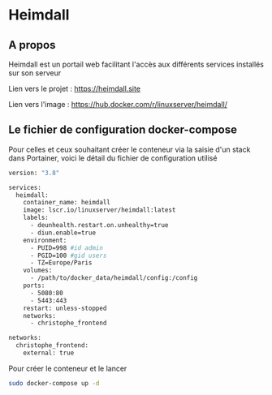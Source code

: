 # Heimdall



## A propos

Heimdall est un portail web facilitant l'accès aux différents services installés sur son serveur



Lien vers le projet : https://heimdall.site

Lien vers l'image : https://hub.docker.com/r/linuxserver/heimdall/ 



## Le fichier de configuration docker-compose

Pour celles et ceux souhaitant créer le conteneur via la saisie d'un stack dans Portainer, voici le détail du fichier de configuration utilisé

```dockerfile
version: "3.8"

services:
  heimdall:
    container_name: heimdall
    image: lscr.io/linuxserver/heimdall:latest
    labels:
      - deunhealth.restart.on.unhealthy=true
      - diun.enable=true
    environment:
      - PUID=998 #id admin 
      - PGID=100 #gid users
      - TZ=Europe/Paris
    volumes:
      - /path/to/docker_data/heimdall/config:/config
    ports:
      - 5080:80
      - 5443:443
    restart: unless-stopped
    networks:
      - christophe_frontend

networks:
  christophe_frontend:
    external: true
```

Pour créer le conteneur et le lancer

````bash
sudo docker-compose up -d
````



